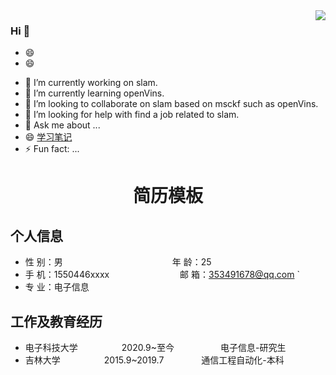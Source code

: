 <img align="right" src="https://github-readme-stats.vercel.app/api?username=caichangzhao&show_icons=true&icon_color=CE1D2D&text_color=718096&bg_color=ffffff&hide_title=true" />

### Hi  👋
- 😄
- 😄





<!-- **liuqian62/liuqian62** is a ✨ _special_ ✨ repository because its `README.md` (this file) appears on your GitHub profile.

Here are some ideas to get you started: -->

- 🔭 I’m currently working on slam.
- 🌱 I’m currently learning openVins.
- 👯 I’m looking to collaborate on slam based on msckf such as openVins.
- 🤔 I’m looking for help with find a job related to slam.
- 💬 Ask me about ...
- 😄 [学习笔记](https://github.com/liuqian62/notebook)
- ⚡ Fun fact: ...


 <center>
     <h1>简历模板</h1>
 </center>

## 个人信息 

* 性 别：男&emsp;&emsp;&emsp;&emsp;&emsp;&emsp;&emsp;&emsp;&emsp;&emsp;&emsp;&emsp;&ensp;年 龄：25  
* 手 机：1550446xxxx &emsp;&emsp;&emsp;&emsp;&emsp;&emsp;&emsp;&ensp;  邮 箱：353491678@qq.com `
* 专 业：电子信息 &emsp;&emsp;&emsp;&emsp;&emsp;&emsp;&emsp;&emsp;&emsp; 

## 工作及教育经历

<!-- * 前公司&emsp;&emsp;&emsp;&emsp;&emsp;&emsp;&ensp;2019.8~至今&emsp;&emsp;&emsp;&emsp;&emsp; 事业群名字-部门名字        -->
* 电子科技大学&emsp;&emsp;&emsp;&emsp;&emsp;2020.9~至今&emsp;&emsp;&emsp;&emsp;&emsp; 电子信息-研究生         
* 吉林大学&emsp;&emsp;&emsp;&emsp;&emsp;2015.9~2019.7&emsp;&emsp;&emsp;&emsp; 通信工程自动化-本科  

